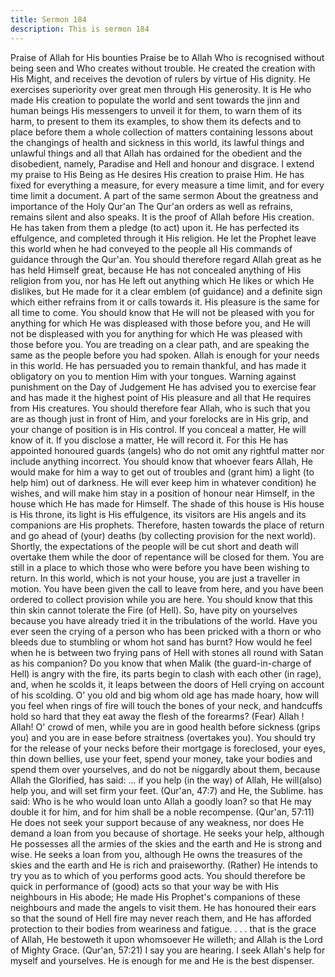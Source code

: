 ```yaml
---
title: Sermon 184
description: This is sermon 184
---
```


Praise of Allah for His bounties
Praise be to Allah Who is recognised without being seen and Who creates without trouble. He
created the creation with His Might, and receives the devotion of rulers by virtue of His
dignity.
He exercises superiority over great men through His generosity. It is He who made His
creation to populate the world and sent towards the jinn and human beings His messengers to
unveil it for them, to warn them of its harm, to present to them its examples, to show them its
defects and to place before them a whole collection of matters containing lessons about the
changings of health and sickness in this world, its lawful things and unlawful things and all
that Allah has ordained for the obedient and the disobedient, namely, Paradise and Hell and
honour and disgrace. I extend my praise to His Being as He desires His creation to praise Him.
He has fixed for everything a measure, for every measure a time limit, and for every time
limit a document.
A part of the same sermon
About the greatness and importance of the Holy Qur'an
The Qur'an orders as well as refrains, remains silent and also speaks. It is the proof of Allah
before His creation. He has taken from them a pledge (to act) upon it. He has perfected its
effulgence, and completed through it His religion. He let the Prophet leave this world when he
had conveyed to the people all His commands of guidance through the Qur'an.
You should therefore regard Allah great as he has held Himself great, because He has not
concealed anything of His religion from you, nor has He left out anything which He likes or
which He dislikes, but He made for it a clear emblem (of guidance) and a definite sign which
either refrains from it or calls towards it. His pleasure is the same for all time to come.
You should know that He will not be pleased with you for anything for which He was
displeased with those before you, and He will not be displeased with you for anything for
which He was pleased with those before you. You are treading on a clear path, and are
speaking the same as the people before you had spoken. Allah is enough for your needs in this
world. He has persuaded you to remain thankful, and has made it obligatory on you to
mention Him with your tongues.
Warning against punishment on the Day of Judgement
He has advised you to exercise fear and has made it the highest point of His pleasure and all
that He requires from His creatures. You should therefore fear Allah, who is such that you are
as though just in front of Him, and your forelocks are in His grip, and your change of position
is in His control. If you conceal a matter, He will know of it.
If you disclose a matter, He will record it. For this He has appointed honoured guards (angels)
who do not omit any rightful matter nor include anything incorrect. You should know that
whoever fears Allah, He would make for him a way to get out of troubles and (grant him) a
light (to help him) out of darkness.
He will ever keep him in whatever condition) he wishes, and will make him stay in a position
of honour near Himself, in the house which He has made for Himself.
The shade of this house is His house is His throne, its light is His effulgence, its visitors are
His angels and its companions are His prophets.
Therefore, hasten towards the place of return and go ahead of (your) deaths (by collecting
provision for the next world). Shortly, the expectations of the people will be cut short and
death will overtake them while the door of repentance will be closed for them. You are still in
a place to which those who were before you have been wishing to return.
In this world, which is not your house, you are just a traveller in motion. You have been given
the call to leave from here, and you have been ordered to collect provision while you are here.
You should know that this thin skin cannot tolerate the Fire (of Hell). So, have pity on
yourselves because you have already tried it in the tribulations of the world.
Have you ever seen the crying of a person who has been pricked with a thorn or who bleeds
due to stumbling or whom hot sand has burnt? How would he feel when he is between two
frying pans of Hell with stones all round with Satan as his companion? Do you know that
when Malik (the guard-in-charge of Hell) is angry with the fire, its parts begin to clash with
each other (in rage), and, when he scolds it, it leaps between the doors of Hell crying on
account of his scolding.
O' you old and big whom old age has made hoary, how will you feel when rings of fire will
touch the bones of your neck, and handcuffs hold so hard that they eat away the flesh of the
forearms? (Fear) Allah ! Allah! O' crowd of men, while you are in good health before
sickness (grips you) and you are in ease before straitness (overtakes you).
You should try for the release of your necks before their mortgage is foreclosed, your eyes,
thin down bellies, use your feet, spend your money, take your bodies and spend them over
yourselves, and do not be niggardly about them, because Allah the Glorified, has said:
... if you help (in the way) of Allah, He will(also) help you, and will set firm
your feet. (Qur'an, 47:7)
and He, the Sublime. has said:
Who is he who would loan unto Allah a goodly loan? so that He may double it
for him, and for him shall be a noble recompense. (Qur'an, 57:11)
He does not seek your support because of any weakness, nor does He demand a loan from
you because of shortage. He seeks your help, although He possesses all the armies of the skies
and the earth and He is strong and wise. He seeks a loan from you, although He owns the
treasures of the skies and the earth and He is rich and praiseworthy.
(Rather) He intends to try you as to which of you performs good acts. You should therefore
be quick in performance of (good) acts so that your way be with His neighbours in His abode;
He made His Prophet's companions of these neighbours and made the angels to visit them. He
has honoured their ears so that the sound of Hell fire may never reach them, and He has
afforded protection to their bodies from weariness and fatigue.
. . . that is the grace of Allah, He bestoweth it upon whomsoever He willeth;
and Allah is the Lord of Mighty Grace. (Qur'an, 57:21)
I say you are hearing. I seek Allah's help for myself and yourselves. He is enough for me and
He is the best dispenser.